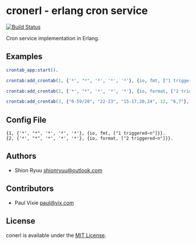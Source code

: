 
# cronerl - erlang cron service

[![Build Status](https://secure.travis-ci.org/ShionRyuu/cronerl.png?branch=master)](https://travis-ci.org/ShionRyuu/cronerl)

Cron service implementation in Erlang.

## Examples

```erlang
crontab_app:start().

crontab:add_crontab(1, {'*', "*", '*', '*', '*'}, {io, fmt, ["1 triggered~n"]}).

crontab:add_crontab(2, {'*', "*", '*', '*', '*'}, {io, format, ["2 triggered~n"]}).

crontab:add_crontab(3, {"0-59/20", "22-23", "15-17,20,24", 12, "6,7"}, {io, format, ["3 triggered~n"]}).

```

## Config File

```
{1, {'*', "*", '*', '*', '*'}, {io, fmt, ["1 triggered~n"]}}.
{2, {'*', "*", '*', '*', '*'}, {io, format, ["2 triggered~n"]}}.
```

## Authors

- Shion Ryuu <shionryuu@outlook.com>

## Contributors

- Paul Vixie <paul@vix.com>

## License

conerl is available under the [MIT License](http://shionryuu.mit-license.org/).

